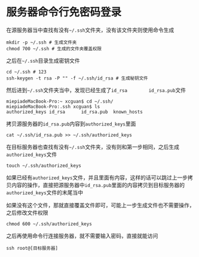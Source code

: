 # 服务器命令行免密码登录
在源服务器当中查找有没有`~/.ssh`文件夹，没有该文件夹则使用命令生成
```
mkdir -p ~/.ssh # 生成文件夹
chmod 700 ~/.ssh # 生成的文件夹覆盖权限
```
之后在`~/.ssh`目录生成密钥文件
```
cd ~/.ssh # 123
ssh-keygen -t rsa -P "" -f ~/.ssh/id_rsa # 生成秘钥文件
```
然后进到`~/.ssh`文件夹当中，发现已经生成了`id_rsa		id_rsa.pub`文件
```
miepiadeMacBook-Pro:~ xcguan$ cd ~/.ssh/
miepiadeMacBook-Pro:.ssh xcguan$ ls
authorized_keys	id_rsa		id_rsa.pub	known_hosts
```
拷贝源服务器的`id_rsa.pub`内容到`authorized_keys`里面
```
cat ~/.ssh/id_rsa.pub >> ~/.ssh/authorized_keys
```
在目标服务器也查找有没有`~/.ssh`文件夹，没有则和第一步相同，之后生成`authorized_keys`文件
```
touch ~/.ssh/authorized_keys
```
如果已经有`authorized_keys`文件，并且里面有内容，这样的话可以跳过上一步拷贝内容的操作，直接把源服务器中`id_rsa.pub`里面的内容拷贝到目标服务器的`authorized_keys`文件的末尾当中

如果没有这个文件，那就直接覆盖文件即可，可能上一步生成文件也不需要操作，之后修改文件权限
```
chmod 600 ~/.ssh/authorized_keys
```

之后再使用命令行连接服务器，就不需要输入密码，直接就能访问
```
ssh root@[目标服务器]
